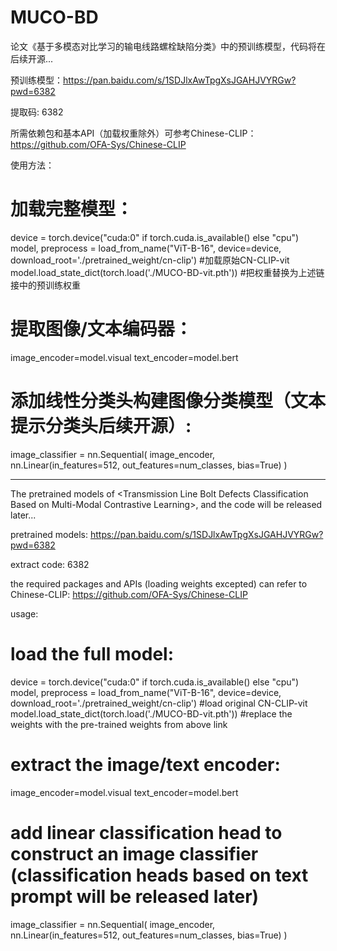 # MUCO-BD
论文《基于多模态对比学习的输电线路螺栓缺陷分类》中的预训练模型，代码将在后续开源...

预训练模型：https://pan.baidu.com/s/1SDJlxAwTpgXsJGAHJVYRGw?pwd=6382

提取码: 6382

所需依赖包和基本API（加载权重除外）可参考Chinese-CLIP：https://github.com/OFA-Sys/Chinese-CLIP

使用方法：

# 加载完整模型：
device = torch.device("cuda:0" if torch.cuda.is_available() else "cpu")
model, preprocess = load_from_name("ViT-B-16", device=device, download_root='./pretrained_weight/cn-clip') #加载原始CN-CLIP-vit
model.load_state_dict(torch.load('./MUCO-BD-vit.pth')) #把权重替换为上述链接中的预训练权重

# 提取图像/文本编码器：
image_encoder=model.visual
text_encoder=model.bert

# 添加线性分类头构建图像分类模型（文本提示分类头后续开源）:
image_classifier = nn.Sequential(
    image_encoder,
    nn.Linear(in_features=512, out_features=num_classes, bias=True)
)

-----------------------------------------------------------------------------------------------------------------------------------------------------------------

The pretrained models of &lt;Transmission Line Bolt Defects Classification Based on Multi-Modal Contrastive Learning>, and the code will be released later...

pretrained models: https://pan.baidu.com/s/1SDJlxAwTpgXsJGAHJVYRGw?pwd=6382

extract code: 6382

the required packages and APIs (loading weights excepted) can refer to Chinese-CLIP: https://github.com/OFA-Sys/Chinese-CLIP

usage:

# load the full model:
device = torch.device("cuda:0" if torch.cuda.is_available() else "cpu")
model, preprocess = load_from_name("ViT-B-16", device=device, download_root='./pretrained_weight/cn-clip') #load original CN-CLIP-vit
model.load_state_dict(torch.load('./MUCO-BD-vit.pth')) #replace the weights with the pre-trained weights from above link

# extract the image/text encoder:
image_encoder=model.visual
text_encoder=model.bert

# add linear classification head to construct an image classifier (classification heads based on text prompt will be released later)
image_classifier = nn.Sequential(
    image_encoder,
    nn.Linear(in_features=512, out_features=num_classes, bias=True)
)
